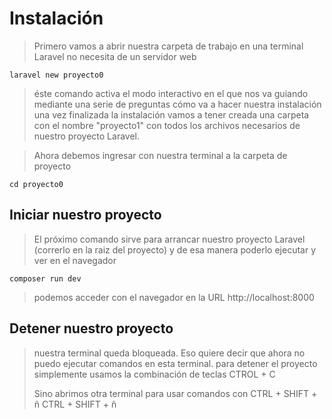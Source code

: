 # Instalación

> Primero vamos a abrir nuestra carpeta de trabajo en una terminal
> Laravel no necesita de un servidor web

    laravel new proyecto0  

> éste comando activa el modo interactivo en el que nos va guiando mediante una serie de preguntas cómo va a hacer nuestra instalación
> una vez finalizada la instalación vamos a tener creada una carpeta con el nombre "proyecto1" con todos los archivos necesarios de nuestro proyecto Laravel. 

> Ahora debemos ingresar con nuestra terminal a la carpeta de proyecto

    cd proyecto0  

## Iniciar nuestro proyecto
> El próximo comando sirve para arrancar nuestro proyecto Laravel (correrlo en la raiz del proyecto) y de esa manera poderlo ejecutar y ver en el navegador

    composer run dev  

> podemos acceder con el navegador en la URL http://localhost:8000

## Detener nuestro proyecto
> nuestra terminal queda bloqueada. Eso quiere decir que ahora no puedo ejecutar comandos en esta terminal.
> para detener el proyecto simplemente usamos la combinación de teclas 
> CTROL + C
>
> Sino abrimos otra terminal para usar comandos con
  CTRL + SHIFT + ñ
> CTRL + SHIFT + ñ